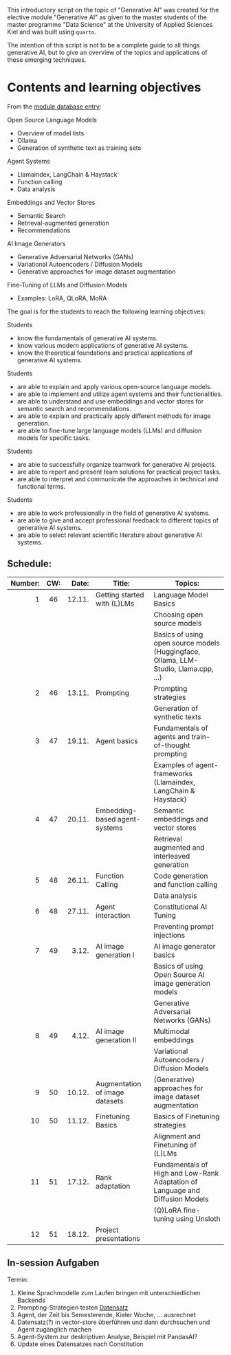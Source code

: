 This introductory script on the topic of "Generative AI" was created for the elective module "Generative AI" as given to the master students of the master programme "Data Science" at the University of Applied Sciences Kiel and was built using `quarto`.

The intention of this script is not to be a complete guide to all things generative AI, but to give an overview of the topics and applications of these emerging techniques.

# Contents and learning objectives

From the [module database entry](https://moduldatenbank.fh-kiel.de/de-DE/Module/Details/762426b4-8da1-468e-b89a-98263c047d27?versionId=1):

Open Source Language Models
 - Overview of model lists
 - Ollama
 - Generation of synthetic text as training sets

 Agent Systems
 - Llamaindex, LangChain & Haystack
 - Function calling
 - Data analysis

 Embeddings and Vector Stores
 - Semantic Search
 - Retrieval-augmented generation
 - Recommendations

 AI Image Generators
 - Generative Adversarial Networks (GANs)
 - Variational Autoencoders / Diffusion Models
 - Generative approaches for image dataset augmentation

 Fine-Tuning of LLMs and Diffusion Models
 - Examples: LoRA, QLoRA, MoRA


 The goal is for the students to reach the following learning objectives:

Students
- know the fundamentals of generative AI systems.
- know various modern applications of generative AI systems.
- know the theoretical foundations and practical applications of generative AI systems.

Students
- are able to explain and apply various open-source language models.
- are able to implement and utilize agent systems and their functionalities.
- are able to understand and use embeddings and vector stores for semantic search and recommendations.
- are able to explain and practically apply different methods for image generation.
- are able to fine-tune large language models (LLMs) and diffusion models for specific tasks.

Students
- are able to successfully organize teamwork for generative AI projects.
- are able to report and present team solutions for practical project tasks.
- are able to interpret and communicate the approaches in technical and functional terms.

Students
- are able to work professionally in the field of generative AI systems.
- are able to give and accept professional feedback to different topics of generative AI systems.
- are able to select relevant scientific literature about generative AI systems.

## Schedule:

| Number: | CW: | Date: | Title: | Topics: |
|---:|:--:|---:|---|---|
|1|46| 12.11.  | Getting started with (L)LMs| Language Model Basics  |
||  |         || Choosing open source models |
||  |         || Basics of using open source models (Huggingface, Ollama, LLM-Studio, Llama.cpp, ...)  |
|2|46|  13.11. | Prompting| Prompting strategies  |
||  |         || Generation of synthetic texts  |
|3|47|  19.11. | Agent basics| Fundamentals of agents and train-of-thought prompting |
||  |         || Examples of agent-frameworks (Llamaindex, LangChain & Haystack)|
|4|47|  20.11. | Embedding-based agent-systems| Semantic embeddings and vector stores |
||  |         || Retrieval augmented and interleaved generation  |
|5|48| 26.11.  | Function Calling| Code generation and function calling  |
||  |         || Data analysis  |
|6|48|  27.11. | Agent interaction | Constitutional AI Tuning |
||  |         || Preventing prompt injections |
|7|49| 3.12.  |AI image generation I|  AI image generator basics |
||  |         || Basics of using Open Source AI image generation models |
||  |         ||  Generative Adversarial Networks (GANs) |
|8|49| 4.12.  |AI image generation II| Multimodal embeddings |
||  |         || Variational Autoencoders / Diffusion Models  |
|9|50|  10.12. |Augmentation of image datasets| (Generative) approaches for image dataset augmentation |
|10|50| 11.12.  |Finetuning Basics| Basics of Finetuning strategies  |
||  |         || Alignment and Finetuning of (L)LMs |
|11|51|  17.12. |Rank adaptation| Fundamentals of High and Low-Rank Adaptation of Language and Diffusion Models  |
||  |         || (Q)LoRA fine-tuning using Unsloth |
|12|51| 18.12.  |Project presentations||



## In-session Aufgaben
Termin:
1. Kleine Sprachmodelle zum Laufen bringen mit unterschiedlichen Backends
2. Prompting-Strategien testen [Datensatz](https://huggingface.co/datasets/mteb/mtop_intent/viewer/de)
3. Agent, der Zeit bis Semesterende, Kieler Woche, ... ausrechnet
4. Datensatz(?) in vector-store überführen und dann durchsuchen und Agent zugänglich machen
5. Agent-System zur deskriptiven Analyse, Beispiel mit PandasAI?
6. Update eines Datensatzes nach Constitution
